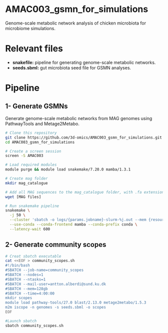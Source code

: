 # AMAC003_gsmn_for_simulations
Genome-scale metabolic network analysis of chicken microbiota for microbiome simulations.

# Relevant files

- **snakefile:** pipeline for generating genome-scale metabolic networks.
- **seeds.sbml:** gut microbiota seed file for GSMN analyses.

# Pipeline

## 1- Generate GSMNs
Generate genome-scale metabolic networks from MAG genomes using PathwayTools and Metage2Metabo.

```sh
# Clone this repository
git clone https://github.com/3d-omics/AMAC003_gsmn_for_simulations.git
cd AMAC003_gsmn_for_simulations

# Create a screen session
screen -S AMAC003

# Load required modules
module purge && module load snakemake/7.20.0 mamba/1.3.1

# Create mag folder
mkdir mag_catalogue

# Add all MAG sequences to the mag_catalogue folder, with .fa extensions
wget [MAG files]

# Run snakemake pipeline
snakemake \
  -j 50 \
  --cluster 'sbatch -o logs/{params.jobname}-slurm-%j.out --mem {resources.mem_gb}G --time {resources.time} -c {threads} --job-name={params.jobname} -v' \
  --use-conda --conda-frontend mamba --conda-prefix conda \
  --latency-wait 600
```

## 2- Generate community scopes
```sh
# Creat sbatch executable
cat <<EOF > community_scopes.sh
#!/bin/bash
#SBATCH --job-name=community_scopes
#SBATCH --nodes=1
#SBATCH --ntasks=1
#SBATCH --mail-user=antton.alberdi@sund.ku.dk
#SBATCH --mem=128gb
#SBATCH --time=4:00:00
mkdir scopes
module load pathway-tools/27.0 blast/2.13.0 metage2metabo/1.5.3
m2m iscope -n genomes -s seeds.sbml -o scopes
EOF

#Launch sbatch
sbatch community_scopes.sh
```
